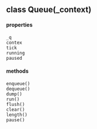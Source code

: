 ## class Queue(_context)
  #### properties
    _q
    contex
    tick
    running
    paused
  #### methods
    enqueue()
    dequeue()
    dump()
    run()
    flush()
    clear()
    length()
    pause()